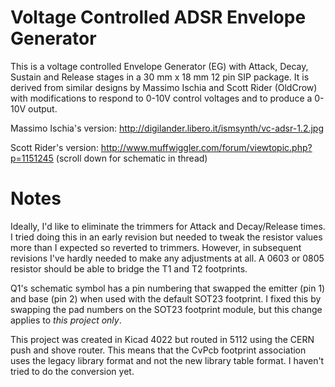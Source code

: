 Voltage Controlled ADSR Envelope Generator
==========================================

This is a voltage controlled Envelope Generator (EG) with Attack, Decay, Sustain and Release stages in a 30 mm x 18 mm 12 pin SIP package. It is derived from similar designs by Massimo Ischia and Scott Rider (OldCrow) with modifications to respond to 0-10V control voltages and to produce a 0-10V output.

Massimo Ischia's version:
http://digilander.libero.it/ismsynth/vc-adsr-1.2.jpg

Scott Rider's version:
http://www.muffwiggler.com/forum/viewtopic.php?p=1151245
(scroll down for schematic in thread)

Notes
=====

Ideally, I'd like to eliminate the trimmers for Attack and Decay/Release times. I tried doing this in an early revision but needed to tweak the resistor values more than I expected so reverted to trimmers. However, in subsequent revisions I've hardly needed to make any adjustments at all. A 0603 or 0805 resistor should be able to bridge the T1 and T2 footprints.

Q1's schematic symbol has a pin numbering that swapped the emitter (pin 1) and base (pin 2) when used with the default SOT23 footprint. I fixed this by swapping the pad numbers on the SOT23 footprint module, but this change applies to *this project only*.

This project was created in Kicad 4022 but routed in 5112 using the CERN push and shove router. This means that the CvPcb footprint association uses the legacy library format and not the new library table format. I haven't tried to do the conversion yet. 